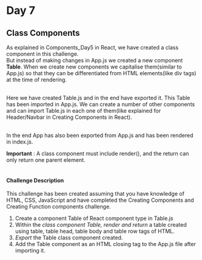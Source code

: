 # Day 7 #

## Class Components ##

As explained in Components_Day5 in React, we have created a class component in this challenge. <br/>
But instead of making changes in App.js we created a new component __Table__. When we create new components we capitalise them(similar to App.js) so that they can be differentiated from HTML elements(like div tags) at the time of rendering. <br/><br/>

Here we have created Table.js and in the end have exported it. This Table has been imported in App.js. We can create a number of other components and can import Table.js in each one of them(like explained for Header/Navbar in Creating Components in React). <br/><br/>

In the end App has also been exported from App.js and has been rendered in index.js. 

__Important__ : A class component must include render(), and the return can only return one parent element.
<br/><br/>

#### Challenge Description ###

This challenge has been created assuming that you have knowledge of HTML, CSS, JavaScript and have completed the Creating Components and Creating Function components challenge.

1. Create a component Table of React component type in Table.js
2. Within the *class component Table, render and return* a table created using table, table head, table body and table row tags of HTML.
3. *Export* the Table class component created.
4. Add the Table component as an HTML closing tag to the App.js file after importing it.